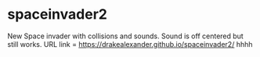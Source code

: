 # spaceinvader2
New Space invader with collisions and sounds. Sound is off centered but still works.
URL link = https://drakealexander.github.io/spaceinvader2/
hhhh
